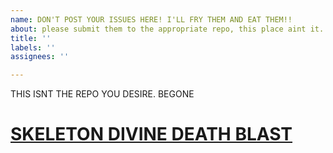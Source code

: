```yaml
---
name: DON'T POST YOUR ISSUES HERE! I'LL FRY THEM AND EAT THEM!!
about: please submit them to the appropriate repo, this place aint it.
title: ''
labels: ''
assignees: ''

---
```


THIS ISNT THE REPO YOU DESIRE. BEGONE

# **[SKELETON DIVINE DEATH BLAST](https://files.catbox.moe/48mbui.jpg)**
